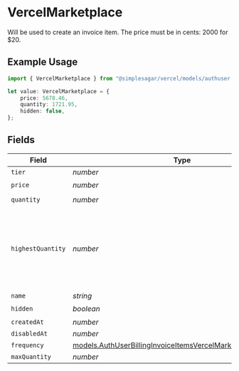 # VercelMarketplace

Will be used to create an invoice item. The price must be in cents: 2000 for $20.

## Example Usage

```typescript
import { VercelMarketplace } from "@simplesagar/vercel/models/authuser.js";

let value: VercelMarketplace = {
    price: 5678.46,
    quantity: 1721.95,
    hidden: false,
};
```

## Fields

| Field                                                                                                                              | Type                                                                                                                               | Required                                                                                                                           | Description                                                                                                                        |
| ---------------------------------------------------------------------------------------------------------------------------------- | ---------------------------------------------------------------------------------------------------------------------------------- | ---------------------------------------------------------------------------------------------------------------------------------- | ---------------------------------------------------------------------------------------------------------------------------------- |
| `tier`                                                                                                                             | *number*                                                                                                                           | :heavy_minus_sign:                                                                                                                 | N/A                                                                                                                                |
| `price`                                                                                                                            | *number*                                                                                                                           | :heavy_check_mark:                                                                                                                 | N/A                                                                                                                                |
| `quantity`                                                                                                                         | *number*                                                                                                                           | :heavy_check_mark:                                                                                                                 | N/A                                                                                                                                |
| `highestQuantity`                                                                                                                  | *number*                                                                                                                           | :heavy_minus_sign:                                                                                                                 | The highest quantity in the current period. Used to render the correct enable/disable UI for add-ons.                              |
| `name`                                                                                                                             | *string*                                                                                                                           | :heavy_minus_sign:                                                                                                                 | N/A                                                                                                                                |
| `hidden`                                                                                                                           | *boolean*                                                                                                                          | :heavy_check_mark:                                                                                                                 | N/A                                                                                                                                |
| `createdAt`                                                                                                                        | *number*                                                                                                                           | :heavy_minus_sign:                                                                                                                 | N/A                                                                                                                                |
| `disabledAt`                                                                                                                       | *number*                                                                                                                           | :heavy_minus_sign:                                                                                                                 | N/A                                                                                                                                |
| `frequency`                                                                                                                        | [models.AuthUserBillingInvoiceItemsVercelMarketplaceFrequency](../models/authuserbillinginvoiceitemsvercelmarketplacefrequency.md) | :heavy_minus_sign:                                                                                                                 | N/A                                                                                                                                |
| `maxQuantity`                                                                                                                      | *number*                                                                                                                           | :heavy_minus_sign:                                                                                                                 | N/A                                                                                                                                |